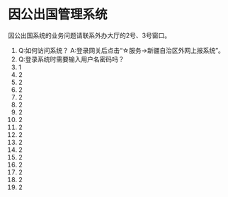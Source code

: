 # 因公出国管理系统

因公出国系统的业务问题请联系外办大厅的2号、3号窗口。

1. Q:如何访问系统？
   A:登录网关后点击“☆服务-&gt;新疆自治区外网上报系统”。
2. Q:登录系统时需要输入用户名密码吗？
3. 1
4. 2
5. 2
6. 2
7. 2
8. 2
9. 2
10. 2
11. 2
12. 2
13. 2
14. 2
15. 2
16. 2
17. 2
18. 2
19. 2



